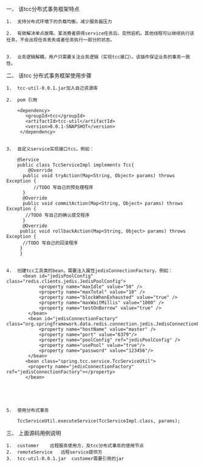 
一、	该tcc分布式事务框架特点

	1.	支持分布式环境下的负载均衡，减少服务器压力

	2.	有效解决单点故障。某消费者获得service任务后，突然宕机。其他线程可以继续执行该任务，不会出现任务丢失或者任务执行一部分的状态。


	3.	业务逻辑解耦，用户只需要关注业务逻辑（实现tcc接口）。该插件保证业务的事务一致性。


二、	该tcc 分布式事务框架使用步骤


	1.	tcc-util-0.0.1.jar加入自己资源库

	2.	pom 引用

		<dependency>
		   <groupId>tcc</groupId>
		   <artifactId>tcc-util</artifactId>
		   <version>0.0.1-SNAPSHOT</version>
		 </dependency>

   
	3.	自定义service实现接口tcc。例如：

		@Service
		public class TccServiceImpl implements Tcc{
			@Override
		  public void tryAction(Map<String, Object> params) throws Exception {
			  //TODO 写自己的预处理程序
		  }
		  @Override
		  public void commitAction(Map<String, Object> params) throws Exception {
		   //TODO 写自己的确认提交程序
		  }
		  @Override
		 public void rollbackAction(Map<String, Object> params) throws Exception {
		  //TODO 写自己的回滚程序
		 }
		 }
     

	4. 	创建tcc工具类的bean，需要注入属性jedisConnectionFactory，例如：
		  <bean id="jedisPoolConfig" class="redis.clients.jedis.JedisPoolConfig"> 
				<property name="maxIdle" value="50" /> 
				<property name="maxTotal" value="10" /> 
				<property name="blockWhenExhausted" value="true" /> 
				<property name="maxWaitMillis" value="1000" /> 
				<property name="testOnBorrow" value="true" />  
			</bean> 
			<bean id="jedisConnectionFactory" class="org.springframework.data.redis.connection.jedis.JedisConnectionFactory"> 
				<property name="hostName" value="master" /> 
				<property name="port" value="6379"/> 
				<property name="poolConfig" ref="jedisPoolConfig" /> 
				<property name="usePool" value="true"/> 
				<property name="password" value="123456"/>
			</bean>
		   <bean class="spring.tcc.service.TccServiceUtil">
			<property name="jedisConnectionFactory" ref="jedisConnectionFactory"></property>
		   </bean>
   
   
   
   

	5.	使用分布式事务
   
		TccServiceUtil.executeService(TccServiceImpl.class, params);
		
三、 上面源码用例说明

	1.	customer	远程服务使用方，及tcc分布式事务的使用节点
	2.	remoteService	远程service提供方
	3.  tcc-util-0.0.1.jar	customer需要引用的jar
   
